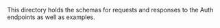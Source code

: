 This directory holds the schemas for requests and responses to the Auth endpoints
as well as examples.
